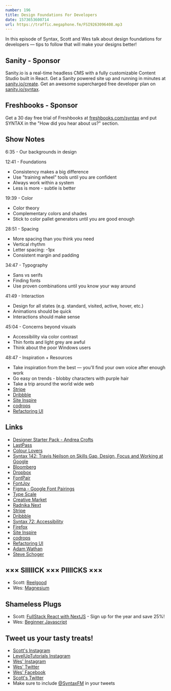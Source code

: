 ```yaml
---
number: 196
title: Design Foundations For Developers
date: 1573653600714
url: https://traffic.megaphone.fm/FSI9263096408.mp3
---
```


In this episode of Syntax, Scott and Wes talk about design foundations for developers — tips to follow that will make your designs better!

## Sanity - Sponsor
Sanity.io is a real-time headless CMS with a fully customizable Content Studio built in React. Get a Sanity powered site up and running in minutes at [sanity.io/create](https://www.sanity.io/create). Get an awesome supercharged free developer plan on [sanity.io/syntax](https://www.sanity.io/syntax).

## Freshbooks - Sponsor
Get a 30 day free trial of Freshbooks at [freshbooks.com/syntax](https://freshbooks.com/syntax) and put SYNTAX in the "How did you hear about us?" section.

## Show Notes

6:35 - Our backgrounds in design

12:41 - Foundations

* Consistency makes a big difference
* Use "training wheel" tools until you are confident
* Always work within a system
* Less is more - subtle is better

19:39 - Color

* Color theory
* Complementary colors and shades
* Stick to color pallet generators until you are good enough

28:51 - Spacing

* More spacing than you think you need
* Vertical rhythm
* Letter spacing: -1px
* Consistent margin and padding

34:47 - Typography

* Sans vs serifs
* Finding fonts
* Use proven combinations until you know your way around

41:49 - Interaction

* Design for all states (e.g. standard, visited, active, hover, etc.)
* Animations should be quick
* Interactions should make sense

45:04 - Concerns beyond visuals

* Accessibility via color contrast
* Thin fonts and light grey are awful
* Think about the poor Windows users

48:47 - Inspiration + Resources

* Take inspiration from the best — you'll find your own voice after enough work
* Go easy on trends - blobby characters with purple hair
* Take a trip around the world wide web
* [Stripe](https://stripe.com/)
* [Dribbble](https://dribbble.com/)
* [Site Inspire](https://www.siteinspire.com/)
* [codrops](https://tympanus.net/codrops/)
* [Refactoring UI](https://refactoringui.com/)

## Links
* [Designer Starter Pack - Andrea Crofts](https://twitter.com/andreacrofts/status/1172885155352125441/)
* [LastPass](https://www.lastpass.com/)
* [Colour Lovers](https://www.colourlovers.com/) 
* [Syntax 142: Travis Neilson on Skills Gap, Design, Focus and Working at Google](https://syntax.fm/show/142/travis-neilson-on-skills-gap-design-focus-and-working-at-google/)
* [Bloomberg](https://www.bloomberg.com/)
* [Dropbox](https://www.dropbox.com/)
* [FontPair](https://fontpair.co/)
* [FontJoy](https://fontjoy.com/)
* [Figma - Google Font Pairings](https://www.figma.com/google-fonts/)
* [Type Scale](https://type-scale.com/)
* [Creative Market](https://creativemarket.com/)
* [Radnika Next](https://hanken.co/products/radnika-next/)
* [Stripe](https://stripe.com/)
* [Dribbble](https://dribbble.com/)
* [Syntax 72: Accessibility](https://syntax.fm/show/072/accessibility/)
* [Firefox](https://www.mozilla.org/en-US/firefox/new/)
* [Site Inspire](https://www.siteinspire.com/)
* [codrops](https://tympanus.net/codrops/)
* [Refactoring UI](https://refactoringui.com/)
* [Adam Wathan](https://adamwathan.me/)
* [Steve Schoger](https://twitter.com/steveschoger)

## ××× SIIIIICK ××× PIIIICKS ×××
* Scott: [Reelgood](https://reelgood.com/)
* Wes: [Magnesium](https://www.amazon.com/Natures-Bounty-Magnesium-Supplement-Vegetarian/dp/B00H5PJ0HW/)

## Shameless Plugs
* Scott: [FullStack React with NextJS](https://www.leveluptutorials.com/pro) - Sign up for the year and save 25%!
* Wes: [Beginner Javascript](https://beginnerjavascript.com)

## Tweet us your tasty treats!
* [Scott's Instagram](https://www.instagram.com/stolinski/)
* [LevelUpTutorials Instagram](https://www.instagram.com/LevelUpTutorials/)
* [Wes' Instagram](https://www.instagram.com/wesbos/)
* [Wes' Twitter](https://twitter.com/wesbos)
* [Wes' Facebook](https://www.facebook.com/wesbos.developer)
* [Scott's Twitter](https://twitter.com/stolinski)
* Make sure to include [@SyntaxFM](https://twitter.com/SyntaxFM) in your tweets